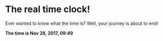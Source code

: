 # The real time clock!

Ever wanted to know what the time is? Well, your journey is about to end!

**The time is Nov 28, 2017, 09:49**